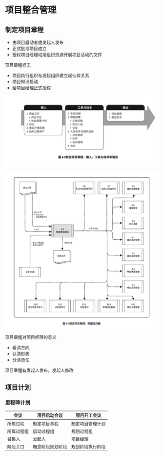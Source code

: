 # 项目整合管理
## 制定项目章程
* 由项目启动者或发起人发布
* 正式批准项目成立
* 授权项目经理动用组织资源开展项目活动的文件

项目章程标志
* 项目执行组织与发起组织建立起伙伴关系
* 项目知识启动
* 给项目经理正式授权

![制定项目章程](./img/6.jpg)

![数据流向图](./img/7.jpg)

项目章程对项目经理的意义
* 看清方向
* 认清形势
* 分清责任

项目章程有发起人发布，发起人修改
## 项目计划
### 里程碑计划
|会议|项目启动会议|项目开工会议|
|--|--|--|
|所属过程|制定项目章程|制定项目管理计划|
|所属过程组|启动过程组|规划过程组|
|召集人|发起人|项目经理|
|阶段关口|概念阶段规划阶段|规划阶段执行阶段